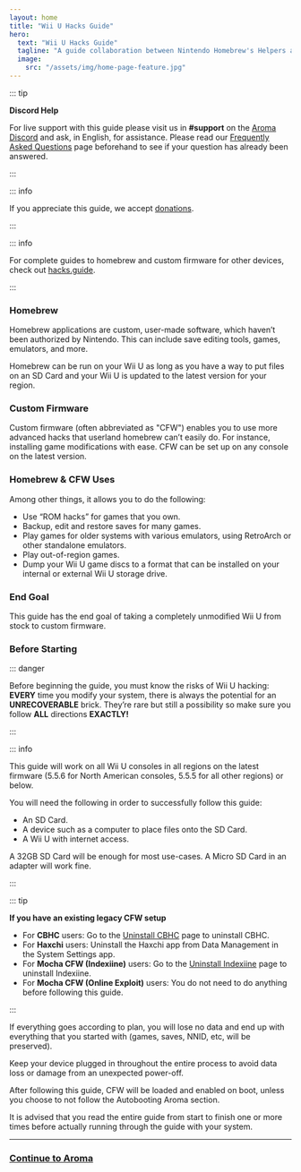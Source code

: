 ```yaml
---
layout: home
title: "Wii U Hacks Guide"
hero:
  text: "Wii U Hacks Guide"
  tagline: "A guide collaboration between Nintendo Homebrew's Helpers and Staff, from stock to Aroma custom firmware."
  image:
    src: "/assets/img/home-page-feature.jpg"
---
```


::: tip

**Discord Help**

For live support with this guide please visit us in **#support** on the [Aroma Discord](https://discord.gg/bZ2rep2) and ask, in English, for assistance. Please read our [Frequently Asked Questions](faq) page beforehand to see if your question has already been answered.

:::

::: info

If you appreciate this guide, we accept [donations](donations).

::: 

::: info

For complete guides to homebrew and custom firmware for other devices, check out [hacks.guide](https://hacks.guide).  

:::

### Homebrew

Homebrew applications are custom, user-made software, which haven’t been authorized by Nintendo. This can include save editing tools, games, emulators, and more.

Homebrew can be run on your Wii U as long as you have a way to put files on an SD Card and your Wii U is updated to the latest version for your region.

### Custom Firmware

Custom firmware (often abbreviated as "CFW") enables you to use more advanced hacks that userland homebrew can’t easily do. For instance, installing game modifications with ease.
CFW can be set up on any console on the latest version.

### Homebrew & CFW Uses

Among other things, it allows you to do the following:

- Use “ROM hacks” for games that you own.
- Backup, edit and restore saves for many games.
- Play games for older systems with various emulators, using RetroArch or other standalone emulators.
- Play out-of-region games.
- Dump your Wii U game discs to a format that can be installed on your internal or external Wii U storage drive.


### End Goal

This guide has the end goal of taking a completely unmodified Wii U from stock to custom firmware.

### Before Starting

::: danger

Before beginning the guide, you must know the risks of Wii U hacking: **EVERY** time you modify your system, there is always the potential for an **UNRECOVERABLE** brick. They’re rare but still a possibility so make sure you follow **ALL** directions **EXACTLY!**

:::

::: info

This guide will work on all Wii U consoles in all regions on the latest firmware (5.5.6 for North American consoles, 5.5.5 for all other regions) or below.

You will need the following in order to successfully follow this guide:
- An SD Card.
- A device such as a computer to place files onto the SD Card.
- A Wii U with internet access.

A 32GB SD Card will be enough for most use-cases. A Micro SD Card in an adapter will work fine.

:::

::: tip

**If you have an existing legacy CFW setup**

- For **CBHC** users: Go to the [Uninstall CBHC](uninstall-cbhc) page to uninstall CBHC.
- For **Haxchi** users: Uninstall the Haxchi app from Data Management in the System Settings app.
- For **Mocha CFW (Indexiine)** users: Go to the [Uninstall Indexiine](uninstall-indexiine) page to uninstall Indexiine.
- For **Mocha CFW (Online Exploit)** users: You do not need to do anything before following this guide.

:::

If everything goes according to plan, you will lose no data and end up with everything that you started with (games, saves, NNID, etc, will be preserved).

Keep your device plugged in throughout the entire process to avoid data loss or damage from an unexpected power-off.

After following this guide, CFW will be loaded and enabled on boot, unless you choose to not follow the Autobooting Aroma section.

It is advised that you read the entire guide from start to finish one or more times before actually running through the guide with your system.

---

### [Continue to Aroma](aroma/getting-started)
